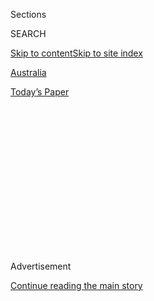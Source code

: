 <div id="app">

<div>

<div>

<div>

<div class="NYTAppHideMasthead css-1q2w90k e1suatyy0">

<div class="section css-ui9rw0 e1suatyy2">

<div class="css-eph4ug er09x8g0">

<div class="css-6n7j50">

</div>

<span class="css-1dv1kvn">Sections</span>

<div class="css-10488qs">

<span class="css-1dv1kvn">SEARCH</span>

</div>

[Skip to content](#site-content)[Skip to site
index](#site-index)

</div>

<div id="masthead-section-label" class="css-1wr3we4 eaxe0e00">

[Australia](https://www.nytimes3xbfgragh.onion/section/world/australia)

</div>

<div class="css-10698na e1huz5gh0">

</div>

</div>

<div id="masthead-bar-one" class="section hasLinks css-15hmgas e1csuq9d3">

<div class="css-uqyvli e1csuq9d0">

</div>

<div class="css-1uqjmks e1csuq9d1">

</div>

<div class="css-9e9ivx">

[](https://myaccount.nytimes3xbfgragh.onion/auth/login?response_type=cookie&client_id=vi)

</div>

<div class="css-1bvtpon e1csuq9d2">

[Today’s
Paper](https://www.nytimes3xbfgragh.onion/section/todayspaper)

</div>

</div>

</div>

</div>

<div data-aria-hidden="false">

<div id="site-content" data-role="main">

<div>

<div class="css-1aor85t" style="opacity:0.000000001;z-index:-1;visibility:hidden">

<div class="css-1hqnpie">

<div class="css-epjblv">

<span class="css-17xtcya">[Australia](/section/world/australia)</span><span class="css-x15j1o">|</span><span class="css-fwqvlz">3
Men Marooned in the Pacific Are Rescued After Writing SOS in the
Sand</span>

</div>

<div class="css-k008qs">

<div class="css-1iwv8en">

<span class="css-18z7m18"></span>

<div>

</div>

</div>

<span class="css-1n6z4y">https://nyti.ms/2XmQFa0</span>

<div class="css-1705lsu">

<div class="css-4xjgmj">

<div class="css-4skfbu" data-role="toolbar" data-aria-label="Social Media Share buttons, Save button, and Comments Panel with current comment count" data-testid="share-tools">

  - 
  - 
  - 
  - 
    
    <div class="css-6n7j50">
    
    </div>

  - 

</div>

</div>

</div>

</div>

</div>

</div>

<div id="NYT_TOP_BANNER_REGION" class="css-13pd83m">

</div>

<div id="top-wrapper" class="css-1sy8kpn">

<div id="top-slug" class="css-l9onyx">

Advertisement

</div>

[Continue reading the main
story](#after-top)

<div class="ad top-wrapper" style="text-align:center;height:100%;display:block;min-height:250px">

<div id="top" class="place-ad" data-position="top" data-size-key="top">

</div>

</div>

<div id="after-top">

</div>

</div>

<div>

<div id="sponsor-wrapper" class="css-1hyfx7x">

<div id="sponsor-slug" class="css-19vbshk">

Supported by

</div>

[Continue reading the main
story](#after-sponsor)

<div id="sponsor" class="ad sponsor-wrapper" style="text-align:center;height:100%;display:block">

</div>

<div id="after-sponsor">

</div>

</div>

<div class="css-186x18t">

</div>

<div class="css-1vkm6nb ehdk2mb0">

# 3 Men Marooned in the Pacific Are Rescued After Writing SOS in the Sand

</div>

Three days after their boat ran out of fuel and drifted off course in
Micronesia, the men were found in good condition after a plane saw their
giant plea for help spelled out on the sand.

![<span class="css-16f3y1r e13ogyst0">Three sailors drew SOS in the sand
after their boat drifted off course among the hundreds of islands of
Micronesia. Their decision saved their
lives.</span><span class="css-cch8ym"><span class="css-1dv1kvn">Credit</span><span class="css-cnj6d5 e1z0qqy90" itemprop="copyrightHolder"><span class="css-1ly73wi e1tej78p0">Credit...</span><span>Australian
Defence Force, via Agence France-Presse — Getty
Images</span></span></span>](https://static01.graylady3jvrrxbe.onion/images/2020/08/04/world/04sos-pacific-1/04sos-pacific-1-videoSixteenByNine3000.jpg)

<div class="css-18e8msd">

<div class="css-vp77d3 epjyd6m0">

<div class="css-hus3qt ey68jwv0" data-aria-hidden="true">

[![Elian
Peltier](https://static01.graylady3jvrrxbe.onion/images/2019/07/03/reader-center/author-elian-peltier/165383d8b7284129a185b6ca96e2a52e-thumbLarge.png
"Elian Peltier")](https://www.nytimes3xbfgragh.onion/by/elian-peltier)

</div>

<div class="css-1baulvz">

By [<span class="css-1baulvz last-byline" itemprop="name">Elian
Peltier</span>](https://www.nytimes3xbfgragh.onion/by/elian-peltier)

</div>

</div>

  - 
    
    <div class="css-ld3wwf e16638kd2">
    
    Aug. 4,
    2020
    
    </div>

  - 
    
    <div class="css-4xjgmj">
    
    <div class="css-d8bdto" data-role="toolbar" data-aria-label="Social Media Share buttons, Save button, and Comments Panel with current comment count" data-testid="share-tools">
    
      - 
      - 
      - 
      - 
        
        <div class="css-6n7j50">
        
        </div>
    
      - 
    
    </div>
    
    </div>

</div>

</div>

<div class="section meteredContent css-1r7ky0e" name="articleBody" itemprop="articleBody">

<div class="css-1fanzo5 StoryBodyCompanionColumn">

<div class="css-53u6y8">

Here’s a useful tip: If you ever find yourself stuck on an uninhabited
island in the Pacific, it turns out that writing SOS in giant letters on
the sand works.

At least, it did this past weekend for three men whose small boat had
run out of fuel and drifted off course among the hundreds of islands and
atolls of Micronesia.

The men, said to be mariners from the Micronesian island of Pulap, were
reported missing on Friday after setting off for home from the Puluwat
atoll, about 25 miles away, a day earlier. In a joint operation,
aircraft dispatched by the American authorities in Guam and a ship sent
by the Australian military combed the area in a search for the sailors,
[the U.S. Coast Guard
said](https://www.dvidshub.net/news/375188/coast-guard-partners-rescue-three-stranded-mariners-island-federated-states-micronesia).

On Sunday afternoon, one of the American aircraft was finishing the
final leg of the day’s patrol when crew members saw the scrawled letters
and a blue-and-white vessel on the sand of a tiny uninhabited atoll
called Pikelot. Lt. Col. Jason Palmeira-Yen, the pilot of the aircraft,
said he was reaching the end of the planned search grid when he turned
the plane to avoid a rain shower.

</div>

</div>

<div class="css-1fanzo5 StoryBodyCompanionColumn">

<div class="css-53u6y8">

“That’s when we looked down and saw an island, so we decide to check it
out and that’s when we saw SOS and a boat right next to it on the
beach,” he said.

An Australian reconnaissance helicopter later delivered food and water
to the marooned men, before a Micronesian vessel picked them up on
Monday and took them back home to Pulap.

The authorities said that the men’s 23-foot-long boat had drifted off
course after it ran out of fuel, and eventually reached Pikelot, about
118 miles west of their departure point on Puluwat.

</div>

</div>

<div class="css-79elbk" data-testid="photoviewer-wrapper">

<div class="css-z3e15g" data-testid="photoviewer-wrapper-hidden">

</div>

<div class="css-1a48zt4 ehw59r15" data-testid="photoviewer-children">

![<span class="css-16f3y1r e13ogyst0" data-aria-hidden="true">Australian
soldiers delivered food and supplies to the men on Monday. A Micronesian
vessel later picked them up and took them home to the island of
Pulap.</span><span class="css-cnj6d5 e1z0qqy90" itemprop="copyrightHolder"><span class="css-1ly73wi e1tej78p0">Credit...</span><span>Australian
Department of Defence/EPA, via
Shutterstock</span></span>](https://static01.graylady3jvrrxbe.onion/images/2020/08/04/world/04sos-pacific-2/merlin_175285194_7f8d682d-9e8c-4d4f-aa24-7f9b9f3010eb-articleLarge.jpg?quality=75&auto=webp&disable=upscale)

</div>

</div>

<div class="css-1fanzo5 StoryBodyCompanionColumn">

<div class="css-53u6y8">

Capt. Terry Morrison, the commanding officer of the Canberra, the
Australian military ship that helped search for the men, said, “I am
proud of the response and professionalism of all on board as we fulfill
our obligation to contribute to the safety of life at sea wherever we
are in the world,” according to [a statement from the Australian Defense
Ministry](https://news.defence.gov.au/international/hmas-canberra-assists-search-and-rescue).

</div>

</div>

<div class="css-1fanzo5 StoryBodyCompanionColumn">

<div class="css-53u6y8">

Writing huge letters in the sand has proved helpful to travelers
stranded in the Pacific in the past. In 2016, three men whose boat was
overturned in Micronesian waters swam two miles to reach a tiny island,
from which they were [rescued by the U.S. Coast
Guard](https://twitter.com/USCGHawaiiPac/status/718703857837019137?ref_src=twsrc%5Etfw%7Ctwcamp%5Etweetembed%7Ctwterm%5E718703857837019137%7Ctwgr%5E&ref_url=https%3A%2F%2Fwww.theguardian.com%2Fus-news%2F2016%2Fapr%2F09%2Fmen-rescued-help-palm-leaves-island-pacific)
after writing “HELP” in the sand.

“This isn’t the set of Castaway…” the U.S. Coast Guard Hawaii Pacific
[wrote at the
time](https://www.facebookcorewwwi.onion/USCG.Hawaii.Pacific/posts/986794331411733),
a reference to the movie in which Tom Hanks plays a man stranded on an
uninhabited island after a plane crash.

[Later that year](https://www.bbc.com/news/world-asia-37203796), two
other people who had been missing for a week were rescued from a
Micronesian island after they wrote SOS in the sand.

The American and Australian authorities said cooperation had been
crucial to the weekend rescue.

“Through coordination with multiple response organizations, we were able
to save three members of our community and bring them back home to their
families,” said Capt. Christopher Chase, commander of the U.S. Coast
Guard Sector Guam.

</div>

</div>

<div>

</div>

</div>

<div>

</div>

<div>

</div>

<div>

</div>

<div>

<div id="bottom-wrapper" class="css-1ede5it">

<div id="bottom-slug" class="css-l9onyx">

Advertisement

</div>

[Continue reading the main
story](#after-bottom)

<div id="bottom" class="ad bottom-wrapper" style="text-align:center;height:100%;display:block;min-height:90px">

</div>

<div id="after-bottom">

</div>

</div>

</div>

</div>

</div>

## Site Index

<div>

</div>

## Site Information Navigation

  - [© <span>2020</span> <span>The New York Times
    Company</span>](https://help.nytimes3xbfgragh.onion/hc/en-us/articles/115014792127-Copyright-notice)

<!-- end list -->

  - [NYTCo](https://www.nytco.com/)
  - [Contact
    Us](https://help.nytimes3xbfgragh.onion/hc/en-us/articles/115015385887-Contact-Us)
  - [Work with us](https://www.nytco.com/careers/)
  - [Advertise](https://nytmediakit.com/)
  - [T Brand Studio](http://www.tbrandstudio.com/)
  - [Your Ad
    Choices](https://www.nytimes3xbfgragh.onion/privacy/cookie-policy#how-do-i-manage-trackers)
  - [Privacy](https://www.nytimes3xbfgragh.onion/privacy)
  - [Terms of
    Service](https://help.nytimes3xbfgragh.onion/hc/en-us/articles/115014893428-Terms-of-service)
  - [Terms of
    Sale](https://help.nytimes3xbfgragh.onion/hc/en-us/articles/115014893968-Terms-of-sale)
  - [Site
    Map](https://spiderbites.nytimes3xbfgragh.onion)
  - [Help](https://help.nytimes3xbfgragh.onion/hc/en-us)
  - [Subscriptions](https://www.nytimes3xbfgragh.onion/subscription?campaignId=37WXW)

</div>

</div>

</div>

</div>
